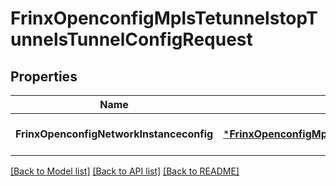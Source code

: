# FrinxOpenconfigMplsTetunnelstopTunnelsTunnelConfigRequest

## Properties
Name | Type | Description | Notes
------------ | ------------- | ------------- | -------------
**FrinxOpenconfigNetworkInstanceconfig** | [***FrinxOpenconfigMplsTetunnelstopTunnelsTunnelConfig**](frinx.openconfig.mpls.tetunnelstop.tunnels.tunnel.Config.md) |  | [optional] [default to null]

[[Back to Model list]](../README.md#documentation-for-models) [[Back to API list]](../README.md#documentation-for-api-endpoints) [[Back to README]](../README.md)


